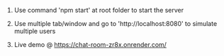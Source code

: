 1. Use command 'npm start' at root folder to start the server

2. Use multiple tab/window and go to 'http://localhost:8080' to simulate multiple users

3. Live demo @ https://chat-room-zr8x.onrender.com/